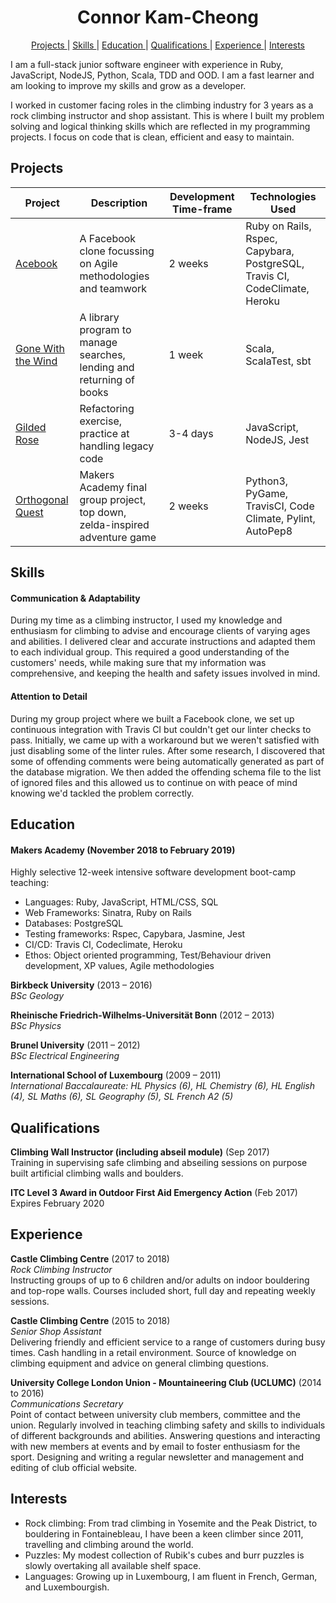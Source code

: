 <h1 align="center">Connor Kam-Cheong</h1>

<div align="center">

[Projects ](#projects) |
[Skills ](#skills) |
[Education ](#education) |
[Qualifications ](#qualifications) |
[Experience ](#experience) |
[Interests ](#interests)

</div>

I am a full-stack junior software engineer with experience in Ruby, JavaScript, NodeJS, Python, Scala, TDD and OOD.  I am a fast learner and am looking to improve my skills and grow as a developer.

I worked in customer facing roles in the climbing industry for 3 years as a rock climbing instructor and shop assistant. This is where I built my problem solving and logical thinking skills which are reflected in my programming projects. I focus on code that is clean, efficient and easy to maintain.

## Projects

Project | Description | Development Time-frame | Technologies Used
------------- | ------------- | ------------- | -------------
[Acebook](https://github.com/Sindex42/acebook-team-rocket) | A Facebook clone focussing on Agile methodologies and teamwork | 2 weeks | Ruby on Rails, Rspec, Capybara, PostgreSQL, Travis CI, CodeClimate, Heroku
[Gone With the Wind](https://github.com/Sindex42/gone-with-the-wind) | A library program to manage searches, lending and returning of books | 1 week | Scala, ScalaTest, sbt
[Gilded Rose](https://github.com/Sindex42/gilded-rose-js) | Refactoring exercise, practice at handling legacy code | 3-4 days | JavaScript, NodeJS, Jest
[Orthogonal Quest](https://github.com/Sindex42/orthogonal-quest) | Makers Academy final group project, top down, zelda-inspired adventure game | 2 weeks | Python3, PyGame, TravisCI, Code Climate, Pylint, AutoPep8


## Skills

#### Communication & Adaptability

During my time as a climbing instructor, I used my knowledge and enthusiasm for climbing to advise and encourage clients of varying ages and abilities. I delivered clear and accurate instructions and adapted them to each individual group. This required a good understanding of the customers' needs, while making sure that my information was comprehensive, and keeping the health and safety issues involved in mind.

#### Attention to Detail

During my group project where we built a Facebook clone, we set up continuous integration with Travis CI but couldn't get our linter checks to pass. Initially, we came up with a workaround but we weren't satisfied with just disabling some of the linter rules. After some research, I discovered that some of offending comments were being automatically generated as part of the database migration. We then added the offending schema file to the list of ignored files and this allowed us to continue on with peace of mind knowing we'd tackled the problem correctly.



## Education

#### Makers Academy (November 2018 to February 2019)

Highly selective 12-week intensive software development boot-camp teaching:

- Languages: Ruby, JavaScript, HTML/CSS, SQL
- Web Frameworks: Sinatra, Ruby on Rails
- Databases: PostgreSQL
- Testing frameworks: Rspec, Capybara, Jasmine, Jest
- CI/CD: Travis CI, Codeclimate, Heroku
- Ethos: Object oriented programming, Test/Behaviour driven development, XP values, Agile methodologies

**Birkbeck University** (2013 – 2016)  
*BSc Geology*

**Rheinische Friedrich-Wilhelms-Universität Bonn** (2012 – 2013)  
*BSc Physics*

**Brunel University** (2011 – 2012)  
*BSc Electrical Engineering*

**International School of Luxembourg** (2009 – 2011)  
*International Baccalaureate:
HL Physics (6), HL Chemistry (6), HL English (4), SL Maths (6), SL Geography (5), SL French A2 (5)*



## Qualifications

**Climbing Wall Instructor (including abseil module)** (Sep 2017)  
Training in supervising safe climbing and abseiling sessions on purpose built artificial climbing walls and boulders.

**ITC Level 3 Award in Outdoor First Aid Emergency Action** (Feb 2017)  
Expires February 2020



## Experience

**Castle Climbing Centre** (2017 to 2018)  
*Rock Climbing Instructor*  
Instructing groups of up to 6 children and/or adults on indoor bouldering and top-rope walls.
Courses included short, full day and repeating weekly sessions.

**Castle Climbing Centre** (2015 to 2018)  
*Senior Shop Assistant*  
Delivering friendly and efficient service to a range of customers during busy times. Cash handling in a retail environment. Source of knowledge on climbing equipment and advice on general climbing questions.

**University College London Union - Mountaineering Club (UCLUMC)** (2014 to 2016)  
*Communications Secretary*  
Point of contact between university club members, committee and the union. Regularly involved in teaching climbing safety and skills to individuals of different backgrounds and abilities. Answering questions and interacting with new members at events and by email to foster enthusiasm for the sport. Designing and writing a regular newsletter and management and editing of club official website.


## Interests
- Rock climbing: From trad climbing in Yosemite and the Peak District, to bouldering in Fontainebleau, I have been a keen climber since 2011, travelling and climbing around the world.
- Puzzles: My modest collection of Rubik's cubes and burr puzzles is slowly overtaking all available shelf space.
- Languages: Growing up in Luxembourg, I am fluent in French, German, and Luxembourgish.
